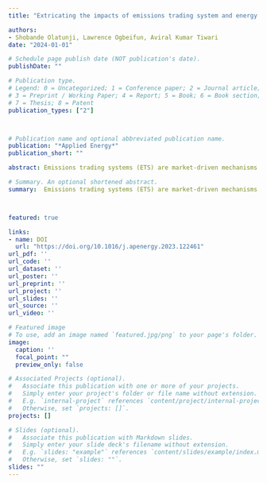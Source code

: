 ```yaml
---
title: "Extricating the impacts of emissions trading system and energy transition on carbon intensity"

authors:
- Shobande Olatunji, Lawrence Ogbeifun, Aviral Kumar Tiwari
date: "2024-01-01"

# Schedule page publish date (NOT publication's date).
publishDate: ""

# Publication type.
# Legend: 0 = Uncategorized; 1 = Conference paper; 2 = Journal article;
# 3 = Preprint / Working Paper; 4 = Report; 5 = Book; 6 = Book section;
# 7 = Thesis; 8 = Patent
publication_types: ["2"]



# Publication name and optional abbreviated publication name.
publication: "*Applied Energy*"
publication_short: ""

abstract: Emissions trading systems (ETS) are market-driven mechanisms designed to reduce greenhouse gas emissions (GHGs) by levying the cost of carbon. Although ETS has been implemented effectively in certain regions, concerns about its efficacy in Organisation for Economic Co-operation and Development (OECD) countries persist, as it may be hindered by a combination of factors, such as exorbitant costs, inadequate coverage, political reluctance, policy disruptions, and a lack of clear understanding of the underlying mechanism through which it affects carbon intensity. In this study, we analyse the effects of the ETS and energy transition on carbon intensity for a panel of 24 OECD countries during 2000-2019 using advanced dynamic econometrics. Our empirical approach involves three primary specifications: utilizing standard panel methods, which are innovative in controlling unobserved heterogeneity. We then explored the long-and short-run relationships using the generalised method of moments (GMM) dynamic family; and applying the quantiles via moments model to re-evaluate the heterogeneity drivers of carbon neutrality. We also use an alternative and complementary statistical procedure by Hausman-Taylor and the feasible generalised least squares (FGLS) model as robustness checks. Our findings indicate that implementing an ETS and investing in renewable energy can significantly reduce carbon emissions. However, economic growth and carbon taxes increase carbon emissions. These findings emphasize the importance of adopting a comprehensive strategy towards an effective emission trading system and expansion of renewable energy in reducing carbon emissions. Moreover, prioritizing current and past emissions is necessary for a quick transition to a low-carbon economy in OECD countries.

# Summary. An optional shortened abstract.
summary:  Emissions trading systems (ETS) are market-driven mechanisms designed to reduce greenhouse gas emissions (GHGs) by levying the cost of carbon. Although ETS has been implemented effectively in certain regions, concerns about its efficacy in Organisation for Economic Co-operation and Development (OECD) countries persist, as it may be hindered by a combination of factors, such as exorbitant costs, inadequate coverage, political reluctance, policy disruptions, and a lack of clear understanding of the underlying mechanism through which it affects carbon intensity. In this study, we analyse the effects of the ETS and energy transition on carbon intensity for a panel of 24 OECD countries during 2000–2019 using advanced dynamic econometrics. Our empirical approach involves three primary specifications: utilizing standard panel methods, which are innovative in controlling unobserved heterogeneity. We then explored the long-and short-run relationships using the generalised method of moments (GMM) dynamic family; and applying the quantiles via moments model to re-evaluate the heterogeneity drivers of carbon neutrality. We also use an alternative and complementary statistical procedure by Hausman–Taylor and the feasible generalised least squares (FGLS) model as robustness checks. Our findings indicate that implementing an ETS and investing in renewable energy can significantly reduce carbon emissions. However, economic growth and carbon taxes increase carbon emissions. These findings emphasize the importance of adopting a comprehensive strategy towards an effective emission trading system and expansion of renewable energy in reducing carbon emissions. Moreover, prioritizing current and past emissions is necessary for a quick transition to a low-carbon economy in OECD countries.



featured: true

links:
- name: DOI
  url: "https://doi.org/10.1016/j.apenergy.2023.122461"
url_pdf: ''
url_code: ''
url_dataset: ''
url_poster: ''
url_preprint: ''
url_project: ''
url_slides: ''
url_source: ''
url_video: ''

# Featured image
# To use, add an image named `featured.jpg/png` to your page's folder. 
image:
  caption: ''
  focal_point: ""
  preview_only: false

# Associated Projects (optional).
#   Associate this publication with one or more of your projects.
#   Simply enter your project's folder or file name without extension.
#   E.g. `internal-project` references `content/project/internal-project/index.md`.
#   Otherwise, set `projects: []`.
projects: []

# Slides (optional).
#   Associate this publication with Markdown slides.
#   Simply enter your slide deck's filename without extension.
#   E.g. `slides: "example"` references `content/slides/example/index.md`.
#   Otherwise, set `slides: ""`.
slides: ""
---
```

